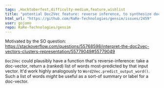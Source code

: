```yaml
---
tags: ,Hacktoberfest,difficulty-medium,feature,wishlist
title: "potential Doc2Vec feature: reverse inference, to synthesize doc/summary words"
html_url: "https://github.com/RaRe-Technologies/gensim/issues/2459"
user: gojomo
repo: RaRe-Technologies/gensim
---
```


Motivated by the SO question: https://stackoverflow.com/questions/55768598/interpret-the-doc2vec-vectors-clusters-representation/55779049#55779049

`Doc2Vec` could plausibly have a function that's reverse-inference: take a doc-vector, return a (ranked) list of words most-predicted by that input vector. It'd work highly analogously to `Word2Vec.predict_output_word()`. Such a list of words *might* be useful as a sort-of summary or label for a doc-vector.